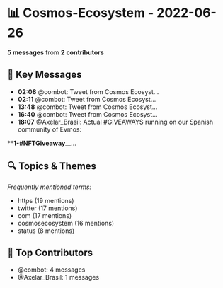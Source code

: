 # 📊 Cosmos-Ecosystem - 2022-06-26
**5 messages** from **2 contributors**

## 💬 Key Messages
- **02:08** @combot: [‌‌‌‌‎⁠](https://twitter.com/CosmosEcosystem/status/1540879672287928323)Tweet from Cosmos Ecosyst...
- **02:11** @combot: [‌‌‌‌‎⁠](https://twitter.com/CosmosEcosystem/status/1540880377685884929)Tweet from Cosmos Ecosyst...
- **13:48** @combot: [‌‌‌‌‎⁠](https://twitter.com/CosmosEcosystem/status/1541055688016797697)Tweet from Cosmos Ecosyst...
- **16:40** @combot: [‌‌‌‌‎⁠](https://twitter.com/CosmosEcosystem/status/1541099130386530305)Tweet from Cosmos Ecosyst...
- **18:07** @Axelar_Brasil: Actual #GIVEAWAYS running on our Spanish community of Evmos:


**__1-__****__#NFTGiveaway__****__...

## 🔍 Topics & Themes
*Frequently mentioned terms:*
- https (19 mentions)
- twitter (17 mentions)
- com (17 mentions)
- cosmosecosystem (16 mentions)
- status (8 mentions)

## 👥 Top Contributors
- @combot: 4 messages
- @Axelar_Brasil: 1 messages